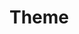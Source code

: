﻿# Theme

<div style="width: 100%;" align="center">
  <theme-list label="default" shared="share your theme!"></theme-card>
</div>
